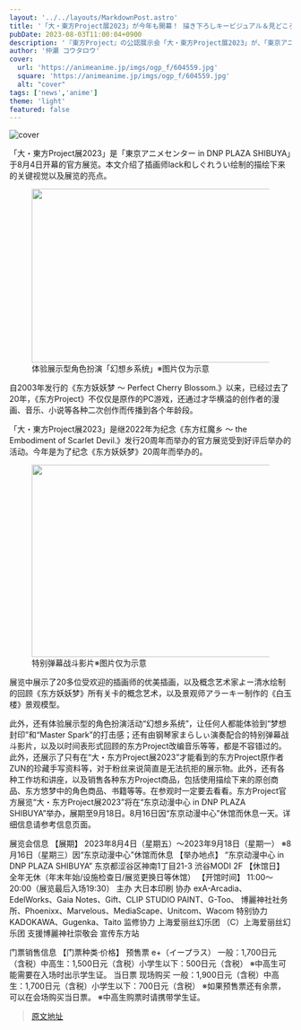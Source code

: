 ```yaml
---
layout: '../../layouts/MarkdownPost.astro'
title: '「大・東方Project展2023」が今年も開幕！ 描き下ろしキービジュアル＆見どころを紹介'
pubDate: 2023-08-03T11:00:04+0900
description: '『東方Project』の公認展示会「大・東方Project展2023」が、「東京アニメセンター in DNP PLAZA SHIBUYA」にて8月4日に開幕。この記事ではイラストレーターのlackとしぐれういによる描き下ろしキービジュアルとともに、展示会の見どころを紹介する。'
author: '仲瀬 コウタロウ'
cover:
  url: 'https://animeanime.jp/imgs/ogp_f/604559.jpg'
  square: 'https://animeanime.jp/imgs/ogp_f/604559.jpg'
  alt: "cover"
tags: ['news','anime']
theme: 'light'
featured: false
---
```


![cover](https://animeanime.jp/imgs/ogp_f/604559.jpg)

<p>「大・東方Project展2023」是「東京アニメセンター in DNP PLAZA SHIBUYA」于8月4日开幕的官方展览。本文介绍了插画师lack和しぐれうい绘制的描绘下来的关键视觉以及展览的亮点。</p>
<figure class="ctms-editor-image"><img src="https://animeanime.jp/imgs/zoom/604168.jpg" class="inline-article-image" width="578" height="310"><figcaption>体验展示型角色扮演「幻想乡系统」※图片仅为示意</figcaption></figure>
<p>自2003年发行的《东方妖妖梦 ～ Perfect Cherry Blossom.》以来，已经过去了20年，《东方Project》不仅仅是原作的PC游戏，还通过才华横溢的创作者的漫画、音乐、小说等各种二次创作而传播到各个年龄段。</p>
<p>「大・東方Project展2023」是继2022年为纪念《东方红魔乡 ～ the Embodiment of Scarlet Devil.》发行20周年而举办的官方展览受到好评后举办的活动。今年是为了纪念《东方妖妖梦》20周年而举办的。</p>
<figure class="ctms-editor-image"><img src="https://animeanime.jp/imgs/zoom/604154.jpg" class="inline-article-image" width="640" height="343"><figcaption>特别弹幕战斗影片※图片仅为示意</figcaption></figure>
<p>展览中展示了20多位受欢迎的插画师的优美插画，以及概念艺术家よー清水绘制的回顾《东方妖妖梦》所有关卡的概念艺术，以及景观师アラーキー制作的《白玉楼》景观模型。</p>
此外，还有体验展示型的角色扮演活动“幻想乡系统”，让任何人都能体验到“梦想封印”和“Master Spark”的打击感；还有由钢琴家まらしぃ演奏配合的特别弹幕战斗影片，以及以时间表形式回顾的东方Project改编音乐等等，都是不容错过的。此外，还展示了只有在“大・东方Project展2023”才能看到的东方Project原作者ZUN的珍藏手写资料等，对于粉丝来说简直是无法抗拒的展示物。此外，还有各种工作坊和讲座，以及销售各种东方Project商品，包括使用描绘下来的原创商品、东方悠梦中的角色商品、书籍等等。在参观时一定要去看看。东方Project官方展览“大・东方Project展2023”将在“东京动漫中心 in DNP PLAZA SHIBUYA”举办，展期至9月18日。8月16日因“东京动漫中心”休馆而休息一天。详细信息请参考信息页面。

展览会信息
【展期】
2023年8月4日（星期五）～2023年9月18日（星期一）
※8月16日（星期三）因“东京动漫中心”休馆而休息
【举办地点】
“东京动漫中心 in DNP PLAZA SHIBUYA”
东京都涩谷区神南1丁目21-3 渋谷MODI 2F
【休馆日】
全年无休（年末年始/设施检查日/展览更换日等休馆）
【开馆时间】
11:00～20:00（展览最后入场19:30）
主办 大日本印刷
协办 exA-Arcadia、EdelWorks、Gaia Notes、Gift、CLIP STUDIO PAINT、G-Too、
博麗神社社务所、Phoenixx、Marvelous、MediaScape、Unitcom、Wacom
特别协力 KADOKAWA、Gugenka、Taito
监修协力 上海爱丽丝幻乐团 （C）上海爱丽丝幻乐团
支援博麗神社崇敬会
宣传东方站

门票销售信息
【门票种类·价格】
预售票 e+（イープラス）
一般：1,700日元（含税）中高生：1,500日元（含税）小学生以下：500日元（含税）
※中高生可能需要在入场时出示学生证。
当日票 现场购买
一般：1,900日元（含税）中高生：1,700日元（含税）小学生以下：700日元（含税）
※如果预售票还有余票，可以在会场购买当日票。
※中高生购票时请携带学生证。

>[原文地址](https://animeanime.jp/article/2023/08/03/79043.html)  